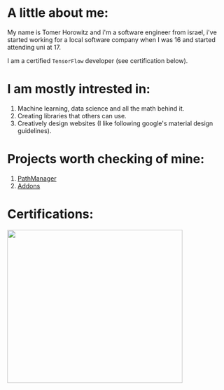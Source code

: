 # A little about me:
My name is Tomer Horowitz and i'm a software engineer from israel, i've started working for a local software company when I was 16 and started attending uni at 17.

I am a certified `TensorFlow` developer (see certification below).

# I am mostly intrested in: 
1. Machine learning, data science and all the math behind it.
2. Creating libraries that others can use.
3. Creatively design websites (I like following google's material design guidelines).

# Projects worth checking of mine:
1. [PathManager](https://github.com/tomergt45/PathManager)
2. [Addons](https://github.com/tomergt45/Addons)

# Certifications:
<img src="https://api.accredible.com/v1/frontend/credential_website_embed_image/certificate/21406580" width="400" height="350" > </img>

